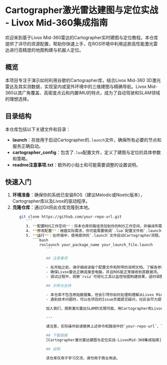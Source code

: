 # Cartographer激光雷达建图与定位实战 - Livox Mid-360集成指南

欢迎来到基于Livox Mid-360雷达的Cartographer实时建图与定位教程。本仓库提供了详尽的资源配置，帮助你快速上手，在ROS环境中利用这款高性能激光雷达进行高精度的地图构建与机器人定位。

## 概览

本项目专注于演示如何利用谷歌的Cartographer库，结合Livox Mid-360 3D激光雷达及其实测数据，实现室内或室外环境中的三维建图与精确导航。Livox Mid-360以其广角覆盖、高密度点云和内置IMU的特点，成为了自动驾驶和SLAM领域的理想选择。

## 目录结构

本仓库包括以下关键文件和目录：

- **launch**：存放用于启动Cartographer的`.launch`文件，确保所有必要的节点和服务正确启动。
- **cartographer_config**：包含了`.lua`配置文件，定义了建图与定位的具体参数和策略。
- **readme注意事项.txt**：额外的小贴士和可能需要调整的设置说明。

## 快速入门

1. **环境准备**：确保你的系统已安装ROS（建议Melodic或Noetic版本），Cartographer库以及Livox的驱动程序。
2. **克隆仓库**：通过Git将此仓库克隆到本地。
   ```bash
      git clone https://github.com/your-repo-url.git
         ```
         3. **配置ROS工作空间**：将本仓库的路径添加到你的ROS工作空间，并编译所需包。
         4. **修改配置**：根据实际需求，你可能需要微调`.lua`配置文件和`.launch`文件中的参数。
         5. **运行**：在终端中，使用提供的`.launch`文件启动Cartographer流程。
            ```bash
               roslaunch your_package_name your_launch_file.launch
                  ```

                  ## 注意事项

                  - 在开始之前，请仔细阅读每个配置文件和附带的说明文档，了解各参数的意义。
                  - 确保Livox雷达正确连接至电脑，并且ROS能正常接收到其数据流。
                  - 调试过程中，观察`rviz`可视化工具以监控地图构建效果，适时调整参数以优化性能。

                  ## 示例与支持

                  - 本仓库不包含原始数据集，但会引导你如何处理和理解从Livox Mid-360获取的数据。
                  - 遇到技术问题时，可以在项目的Issue页面提交疑问，社区会尽力提供帮助。

                  加入我们，探索激光雷达SLAM的无限可能，用Cartographer和Livox Mid-360开启你的机器人之旅！

                  ---

                  请注意，实际操作前请替换上述命令和路径中的`your-repo-url`、`your_package_name`和`your_launch_file`为真实值。

                  ## 下载链接
                  [Cartographer激光雷达建图与定位实战-LivoxMid-360集成指南](https://pan.quark.cn/s/9d2ca67a22af)

                  ## 说明

                  该仓库仅用于学习交流，请勿用于商业用途。
